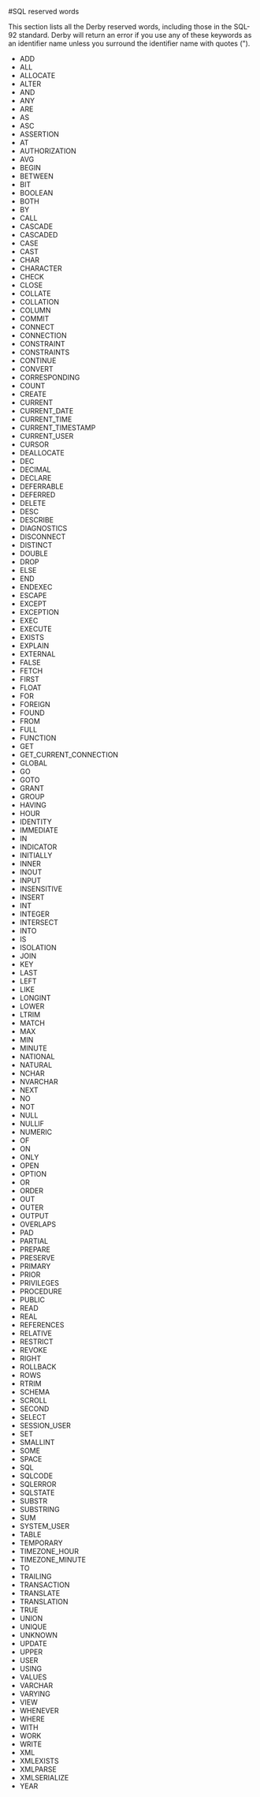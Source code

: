 #SQL reserved words

This section lists all the Derby reserved words, including those in the SQL-92 standard. Derby will return an error if you use any
of these keywords as an identifier name unless you surround the identifier name with quotes (").

- ADD
- ALL
- ALLOCATE
- ALTER
- AND
- ANY
- ARE
- AS
- ASC
- ASSERTION
- AT
- AUTHORIZATION
- AVG
- BEGIN
- BETWEEN
- BIT
- BOOLEAN
- BOTH
- BY
- CALL
- CASCADE
- CASCADED
- CASE
- CAST
- CHAR
- CHARACTER
- CHECK
- CLOSE
- COLLATE
- COLLATION
- COLUMN
- COMMIT
- CONNECT
- CONNECTION
- CONSTRAINT
- CONSTRAINTS
- CONTINUE
- CONVERT
- CORRESPONDING
- COUNT
- CREATE
- CURRENT
- CURRENT_DATE
- CURRENT_TIME
- CURRENT_TIMESTAMP
- CURRENT_USER
- CURSOR
- DEALLOCATE
- DEC
- DECIMAL
- DECLARE
- DEFERRABLE
- DEFERRED
- DELETE
- DESC
- DESCRIBE
- DIAGNOSTICS
- DISCONNECT
- DISTINCT
- DOUBLE
- DROP
- ELSE
- END
- ENDEXEC
- ESCAPE
- EXCEPT
- EXCEPTION
- EXEC
- EXECUTE
- EXISTS
- EXPLAIN
- EXTERNAL
- FALSE
- FETCH
- FIRST
- FLOAT
- FOR
- FOREIGN
- FOUND
- FROM
- FULL
- FUNCTION
- GET
- GET_CURRENT_CONNECTION
- GLOBAL
- GO
- GOTO
- GRANT
- GROUP
- HAVING
- HOUR
- IDENTITY
- IMMEDIATE
- IN
- INDICATOR
- INITIALLY
- INNER
- INOUT
- INPUT
- INSENSITIVE
- INSERT
- INT
- INTEGER
- INTERSECT
- INTO
- IS
- ISOLATION
- JOIN
- KEY
- LAST
- LEFT
- LIKE
- LONGINT
- LOWER
- LTRIM
- MATCH
- MAX
- MIN
- MINUTE
- NATIONAL
- NATURAL
- NCHAR
- NVARCHAR
- NEXT
- NO
- NOT
- NULL
- NULLIF
- NUMERIC
- OF
- ON
- ONLY
- OPEN
- OPTION
- OR
- ORDER
- OUT
- OUTER
- OUTPUT
- OVERLAPS
- PAD
- PARTIAL
- PREPARE
- PRESERVE
- PRIMARY
- PRIOR
- PRIVILEGES
- PROCEDURE
- PUBLIC
- READ
- REAL
- REFERENCES
- RELATIVE
- RESTRICT
- REVOKE
- RIGHT
- ROLLBACK
- ROWS
- RTRIM
- SCHEMA
- SCROLL
- SECOND
- SELECT
- SESSION_USER
- SET
- SMALLINT
- SOME
- SPACE
- SQL
- SQLCODE
- SQLERROR
- SQLSTATE
- SUBSTR
- SUBSTRING
- SUM
- SYSTEM_USER
- TABLE
- TEMPORARY
- TIMEZONE_HOUR
- TIMEZONE_MINUTE
- TO
- TRAILING
- TRANSACTION
- TRANSLATE
- TRANSLATION
- TRUE
- UNION
- UNIQUE
- UNKNOWN
- UPDATE
- UPPER
- USER
- USING
- VALUES
- VARCHAR
- VARYING
- VIEW
- WHENEVER
- WHERE
- WITH
- WORK
- WRITE
- XML
- XMLEXISTS
- XMLPARSE
- XMLSERIALIZE
- YEAR
